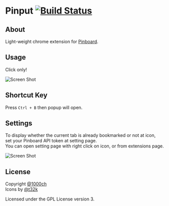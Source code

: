 # Pinput [![Build Status](https://travis-ci.org/1000ch/pinput.png?branch=master)](https://travis-ci.org/1000ch/pinput)

## About

Light-weight chrome extension for [Pinboard](http://pinboard.in/).

## Usage

Click only!

![Screen Shot](https://raw.github.com/1000ch/Pinput/master/screenshot/pinput.png)

## Shortcut Key

Press `Ctrl + B` then popup will open.

## Settings

To display whether the current tab is already bookmarked or not at icon,  
set your Pinboard API token at setting page.  
You can open setting page with right click on icon, or from extensions page.  

![Screen Shot](https://raw.github.com/1000ch/Pinput/master/screenshot/settings.png)

## License

Copyright [@1000ch](http://twitter.com/1000ch)  
Icons by [@t32k](http://twitter.com/t32k)  

Licensed under the GPL License version 3.  
